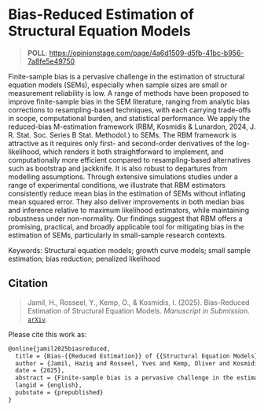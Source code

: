 # Bias-Reduced Estimation of Structural Equation Models

> **POLL**: <https://opinionstage.com/page/4a6d1509-d5fb-41bc-b956-7a8fe5e49750>

Finite-sample bias is a pervasive challenge in the estimation of structural equation models (SEMs), especially when sample sizes are small or measurement reliability is low. A range of methods have been proposed to improve finite-sample bias in the SEM literature, ranging from analytic bias corrections to resampling-based techniques, with each carrying trade-offs in scope, computational burden, and statistical performance. We apply the reduced-bias M-estimation framework (RBM, Kosmidis & Lunardon, 2024, J. R. Stat. Soc. Series B Stat. Methodol.) to SEMs. The RBM framework is attractive as it requires only first- and second-order derivatives of the log-likelihood, which renders it both straightforward to implement, and computationally more efficient compared to resampling-based alternatives such as bootstrap and jackknife. It is also robust to departures from modelling assumptions. Through extensive simulations studies under a range of experimental conditions, we illustrate that RBM estimators consistently reduce mean bias in the estimation of SEMs without inflating mean squared error. They also deliver improvements in both median bias and inference relative to maximum likelihood estimators, while maintaining robustness under non-normality. Our findings suggest that RBM offers a promising, practical, and broadly applicable tool for mitigating bias in the estimation of SEMs, particularly in small-sample research contexts.

Keywords: Structural equation models; growth curve models; small sample estimation; bias
reduction; penalized likelihood

## Citation

> Jamil, H., Rosseel, Y., Kemp, O., & Kosmidis, I. (2025). Bias-Reduced Estimation of Structural Equation Models. *Manuscript in Submission*. [`arXiv`]().

Please cite this work as:

``` latex
@online{jamil2025biasreduced,
  title = {Bias-{{Reduced Estimation}} of {{Structural Equation Models}}},
  author = {Jamil, Haziq and Rosseel, Yves and Kemp, Oliver and Kosmidis, Ioannis},
  date = {2025},
  abstract = {Finite-sample bias is a pervasive challenge in the estimation of structural equation models (SEMs), especially when sample sizes are small or measurement reliability is low. A range of methods have been proposed to improve finite-sample bias in the SEM literature, ranging from analytic bias corrections to resampling-based techniques, with each carrying trade-offs in scope, computational burden, and statistical performance. We apply the reduced-bias M-estimation framework (RBM, Kosmidis \& Lunardon, 2024, J. R. Stat. Soc. Series B Stat. Methodol.) to SEMs. The RBM framework is attractive as it requires only first- and second-order derivatives of the log-likelihood, which renders it both straightforward to implement, and computationally more efficient compared to resampling-based alternatives such as bootstrap and jackknife. It is also robust to departures from modelling assumptions. Through extensive simulations studies under a range of experimental conditions, we illustrate that RBM estimators consistently reduce mean bias in the estimation of SEMs without inflating mean squared error. They also deliver improvements in both median bias and inference relative to maximum likelihood estimators, while maintaining robustness under non-normality. Our findings suggest that RBM offers a promising, practical, and broadly applicable tool for mitigating bias in the estimation of SEMs, particularly in small-sample research contexts.},
  langid = {english},
  pubstate = {prepublished}
}

```
